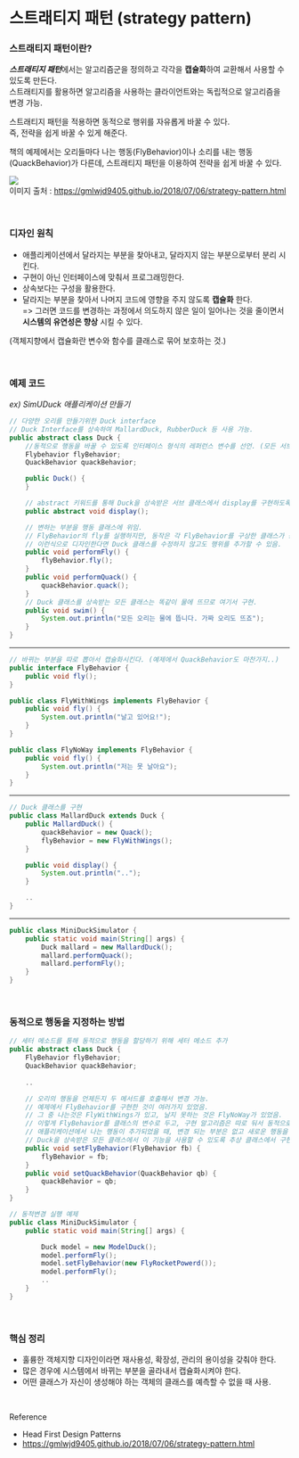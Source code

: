 스트래티지 패턴 (strategy pattern)
===

### 스트래티지 패턴이란?

***스트래티지 패턴***에서는 알고리즘군을 정의하고 각각을 **캡슐화**하여 교환해서 사용할 수 있도록 만든다. <br>
스트래티지를 활용하면 알고리즘을 사용하는 클라이언트와는 독립적으로 알고리즘을 변경 가능.

스트래티지 패턴을 적용하면 동적으로 행위를 자유롭게 바꿀 수 있다. <br>
즉, 전략을 쉽게 바꿀 수 있게 해준다.

책의 예제에서는 오리들마다 나는 행동(FlyBehavior)이나 소리를 내는 행동(QuackBehavior)가 다른데, 스트래티지 패턴을 이용하여 전략을 쉽게 바꿀 수 있다.

<img src = "https://gmlwjd9405.github.io/images/design-pattern-strategy/strategy-pattern.png"> <br>
이미지 출처 : https://gmlwjd9405.github.io/2018/07/06/strategy-pattern.html


<br>

### 디자인 원칙

- 애플리케이션에서 달라지는 부분을 찾아내고, 달라지지 않는 부분으로부터 분리 시킨다.
- 구현이 아닌 인터페이스에 맞춰서 프로그래밍한다.
- 상속보다는 구성을 활용한다.
- 달라지는 부분을 찾아서 나머지 코드에 영향을 주지 않도록 **캡슐화** 한다. <br>
  => 그러면 코드를 변경하는 과정에서 의도하지 않은 일이 일어나는 것을 줄이면서 **시스템의 유연성은 향상** 시킬 수 있다.

(객체지향에서 캡슐화란 변수와 함수를 클래스로 묶어 보호하는 것.)

<br>

### 예제 코드

*ex) SimUDuck 애플리케이션 만들기*

~~~java
// 다양한 오리를 만들기위한 Duck interface
// Duck Interface를 상속하여 MallardDuck, RubberDuck 등 사용 가능.
public abstract class Duck {
    //동적으로 행동을 바꿀 수 있도록 인터페이스 형식의 레퍼런스 변수를 선언. (모든 서브 클래스에서 이 변수를 상속받아서 구현.)
    Flybehavior flyBehavior;
    QuackBehavior quackBehavior;

    public Duck() {
    }

	// abstract 키워드를 통해 Duck을 상속받은 서브 클래스에서 display를 구현하도록.
    public abstract void display();

    // 변하는 부분을 행동 클래스에 위임.
    // FlyBehavior의 fly를 실행하지만, 동작은 각 FlyBehavior를 구상한 클래스가 동작하게 됨.
    // 이런식으로 디자인한다면 Duck 클래스를 수정하지 않고도 행위를 추가할 수 있음.
    public void performFly() {
        flyBehavior.fly();
    }
    public void performQuack() {
        quackBehavior.quack();
    }
	// Duck 클래스를 상속받는 모든 클래스는 똑같이 물에 뜨므로 여기서 구현.
    public void swim() {
        System.out.println("모든 오리는 물에 뜹니다. 가짜 오리도 뜨죠");
    }
}
~~~

---

~~~java
// 바뀌는 부분을 따로 뽑아서 캡슐화시킨다. (예제에서 QuackBehavior도 마찬가지..)
public interface FlyBehavior {
    public void fly();
}
~~~
~~~java
public class FlyWithWings implements FlyBehavior {
    public void fly() {
        System.out.println("날고 있어요!");
    }
}
~~~
~~~java
public class FlyNoWay implements FlyBehavior {
    public void fly() {
        System.out.println("저는 못 날아요");
    }
}
~~~

---

~~~java
// Duck 클래스를 구현
public class MallardDuck extends Duck {
    public MallardDuck() {
        quackBehavior = new Quack();
        flyBehavior = new FlyWithWings();
    }

    public void display() {
        System.out.println("..");
    }

    ..
}
~~~

---

~~~java
public class MiniDuckSimulator {
    public static void main(String[] args) {
        Duck mallard = new MallardDuck();
        mallard.performQuack();
        mallard.performFly();
    }
}
~~~

<br>

### 동적으로 행동을 지정하는 방법

~~~java
// 세터 메소드를 통해 동적으로 행동을 할당하기 위해 세터 메소드 추가
public abstract class Duck {
    FlyBehavior flyBehavior;
    QuackBehavior quackBehavior;
    
    ..

    // 오리의 행동을 언제든지 두 메서드를 호출해서 변경 가능.
	// 예제에서 FlyBehavior를 구현한 것이 여러가지 있었음.
	// 그 중 나는것은 FlyWithWings가 있고, 날지 못하는 것은 FlyNoWay가 있었음.
	// 이렇게 FlyBehavior를 클래스의 변수로 두고, 구현 알고리즘은 따로 둬서 동적으로 변경 가능.
	// 애플리케이션에서 나는 행동이 추가되었을 때, 변경 되는 부분은 없고 새로운 행동을 구현한 코드만 추가하면 된다.
	// Duck을 상속받은 모든 클래스에서 이 기능을 사용할 수 있도록 추상 클래스에서 구현.
    public void setFlyBehavior(FlyBehavior fb) {
        flyBehavior = fb;
    }
    public void setQuackBehavior(QuackBehavior qb) {
        quackBehavior = qb;
    }
}
~~~
~~~java
// 동적변경 실행 예제
public class MiniDuckSimulator {
    public static void main(String[] args) {

        Duck model = new ModelDuck();
        model.performFly();
        model.setFlyBehavior(new FlyRocketPowerd());
        model.performFly();
        ..
    }
}
~~~

<br>

### 핵심 정리

- 훌륭한 객체지향 디자인이라면 재사용성, 확장성, 관리의 용이성을 갖춰야 한다.
- 많은 경우에 시스템에서 바뀌는 부분을 골라내서 캡슐화시켜야 한다.
- 어떤 클래스가 자신이 생성해야 하는 객체의 클래스를 예측할 수 없을 때 사용.

<br>


Reference
- Head First Design Patterns
- https://gmlwjd9405.github.io/2018/07/06/strategy-pattern.html
